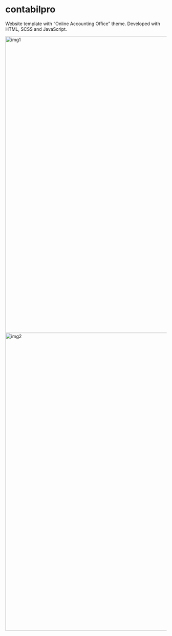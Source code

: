 # contabilpro


Website template with “Online Accounting Office” theme. Developed with HTML, SCSS and JavaScript.

<img width="926" alt="img1" src="https://github.com/user-attachments/assets/38c592aa-0b20-42fd-8b08-86f057f2de60" />
<img width="930" alt="img2" src="https://github.com/user-attachments/assets/f60d6bce-b258-42c1-84e0-1d7e9d81d2b9" />
